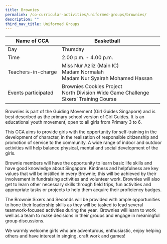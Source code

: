 ```yaml
---
title: Brownies
permalink: /co-curricular-activities/uniformed-groups/brownies/
description: ""
third_nav_title: Uniformed Groups
---
```

|Name of CCA|Basketball|  |
| -------- | ------- | --------------- |
|Day | Thursday | 
| Time |2.00 p.m. - 4.00 p.m. 
|Teachers-in-charge |Miss Nur Azliz (Main IC)<br>Madam Normalah<br/>Madam Nur Syairah Mohamed Hassan
|Events participated    |Brownies Cookies Project<br/>North Division Wide Game Challenge<br>Sixers’ Training Course

<p style="box-sizing: inherit; font-size: 1em;">Brownies is part of the Guiding Movement (Girl Guides Singapore) and is best described as the primary school version of Girl Guides. It is an educational youth movement, open to all girls from Primary 3 to 6.</p><p style="box-sizing: inherit; font-size: 1em;"></p><p style="box-sizing: inherit; font-size: 1em;">This CCA aims to provide girls with the opportunity for self-training in the development of character, in the realisation of responsible citizenship and promotion of service to the community. A wide range of indoor and outdoor activities will help balance physical, mental and social development of the girls.</p><p style="box-sizing: inherit; font-size: 1em;">Brownie members will have the opportunity to learn basic life skills and have good knowledge about Singapore. Kindness and helpfulness are key values that will be instilled in every Brownie; this will be achieved by their involvement in fundraising activities and volunteer work. Brownies will also get to learn other necessary skills through field trips, fun activities and appropriate tasks or projects to help them acquire their proficiency badges.</p><p style="box-sizing: inherit; font-size: 1em;">The Brownie Sixers and Seconds will be provided with ample opportunities to hone their leadership skills as they will be tasked to lead several teamwork-focused activities during the year.&nbsp; Brownies will learn to work well as a team to make decisions in their groups and engage in meaningful group discussions.</p><p style="box-sizing: inherit; font-size: 1em;"><span style="box-sizing: inherit; font-family: inherit; font-size: inherit;">We warmly welcome girls who are adventurous, enthusiastic, enjoy helping others and have interest in singing, craft work and games!</span></p>